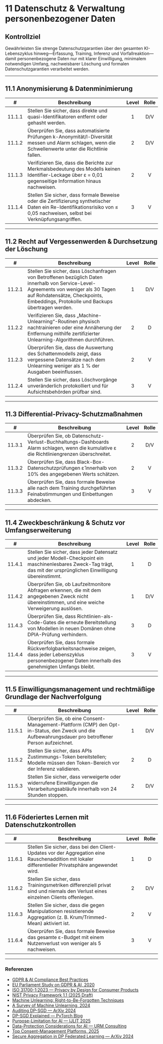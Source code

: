 # 11 Datenschutz & Verwaltung personenbezogener Daten

## Kontrollziel

Gewährleisten Sie strenge Datenschutzgarantien über den gesamten KI-Lebenszyklus hinweg—Erfassung, Training, Inferenz und Vorfallreaktion—damit personenbezogene Daten nur mit klarer Einwilligung, minimalem notwendigen Umfang, nachweisbarer Löschung und formalen Datenschutzgarantien verarbeitet werden.

---

## 11.1 Anonymisierung & Datenminimierung

|   #    | Beschreibung                                                                                                                                                               | Level | Rolle |
| :----: | -------------------------------------------------------------------------------------------------------------------------------------------------------------------------- | :---: | :---: |
| 11.1.1 | Stellen Sie sicher, dass direkte und quasi-Identifikatoren entfernt oder gehasht werden.                                                                                   |   1   |  D/V  |
| 11.1.2 | Überprüfen Sie, dass automatisierte Prüfungen k-Anonymität/l-Diversität messen und Alarm schlagen, wenn die Schwellenwerte unter die Richtlinie fallen.                    |   2   |  D/V  |
| 11.1.3 | Verifizieren Sie, dass die Berichte zur Merkmalsbedeutung des Modells keinen Identifier-Leckage über ε = 0,01 gegenseitige Information hinaus nachweisen.                  |   2   |   V   |
| 11.1.4 | Stellen Sie sicher, dass formale Beweise oder die Zertifizierung synthetischer Daten ein Re-Identifikationsrisiko von ≤ 0,05 nachweisen, selbst bei Verknüpfungsangriffen. |   3   |   V   |

---

## 11.2 Recht auf Vergessenwerden & Durchsetzung der Löschung

|   #    | Beschreibung                                                                                                                                                                                                                 | Level | Rolle |
| :----: | ---------------------------------------------------------------------------------------------------------------------------------------------------------------------------------------------------------------------------- | :---: | :---: |
| 11.2.1 | Stellen Sie sicher, dass Löschanfragen von Betroffenen bezüglich Daten innerhalb von Service-Level-Agreements von weniger als 30 Tagen auf Rohdatensätze, Checkpoints, Embeddings, Protokolle und Backups übertragen werden. |   1   |  D/V  |
| 11.2.2 | Verifizieren Sie, dass „Machine-Unlearning“-Routinen physisch nachtrainieren oder eine Annäherung der Entfernung mithilfe zertifizierter Unlearning-Algorithmen durchführen.                                                 |   2   |   D   |
| 11.2.3 | Überprüfen Sie, dass die Auswertung des Schattenmodells zeigt, dass vergessene Datensätze nach dem Unlearning weniger als 1 % der Ausgaben beeinflussen.                                                                     |   2   |   V   |
| 11.2.4 | Stellen Sie sicher, dass Löschvorgänge unveränderlich protokolliert und für Aufsichtsbehörden prüfbar sind.                                                                                                                  |   3   |   V   |

---

## 11.3 Differential-Privacy-Schutzmaßnahmen

|   #    | Beschreibung                                                                                                                               | Level | Rolle |
| :----: | ------------------------------------------------------------------------------------------------------------------------------------------ | :---: | :---: |
| 11.3.1 | Überprüfen Sie, ob Datenschutz-Verlust-Buchhaltungs-Dashboards Alarm schlagen, wenn die kumulative ε die Richtliniengrenzen überschreitet. |   2   |  D/V  |
| 11.3.2 | Überprüfen Sie, dass Black-Box-Datenschutzprüfungen ε̂ innerhalb von 10% des angegebenen Werts schätzen.                                   |   2   |   V   |
| 11.3.3 | Überprüfen Sie, dass formale Beweise alle nach dem Training durchgeführten Feinabstimmungen und Einbettungen abdecken.                     |   3   |   V   |

---

## 11.4 Zweckbeschränkung & Schutz vor Umfangserweiterung

|   #    | Beschreibung                                                                                                                                                       | Level | Rolle |
| :----: | ------------------------------------------------------------------------------------------------------------------------------------------------------------------ | :---: | :---: |
| 11.4.1 | Stellen Sie sicher, dass jeder Datensatz und jeder Modell-Checkpoint ein maschinenlesbares Zweck-Tag trägt, das mit der ursprünglichen Einwilligung übereinstimmt. |   1   |   D   |
| 11.4.2 | Überprüfen Sie, ob Laufzeitmonitore Abfragen erkennen, die mit dem angegebenen Zweck nicht übereinstimmen, und eine weiche Verweigerung auslösen.                  |   1   |  D/V  |
| 11.4.3 | Überprüfen Sie, dass Richtlinien-als-Code-Gates die erneute Bereitstellung von Modellen in neuen Domänen ohne DPIA-Prüfung verhindern.                             |   3   |   D   |
| 11.4.4 | Überprüfen Sie, dass formale Rückverfolgbarkeitsnachweise zeigen, dass jeder Lebenszyklus personenbezogener Daten innerhalb des genehmigten Umfangs bleibt.        |   3   |   V   |

---

## 11.5 Einwilligungsmanagement und rechtmäßige Grundlage der Nachverfolgung

|   #    | Beschreibung                                                                                                                                           | Level | Rolle |
| :----: | ------------------------------------------------------------------------------------------------------------------------------------------------------ | :---: | :---: |
| 11.5.1 | Überprüfen Sie, ob eine Consent-Management-Plattform (CMP) den Opt-in-Status, den Zweck und die Aufbewahrungsdauer pro betroffener Person aufzeichnet. |   1   |  D/V  |
| 11.5.2 | Stellen Sie sicher, dass APIs Zustimmungs-Token bereitstellen; Modelle müssen den Token-Bereich vor der Inferenz validieren.                           |   2   |   D   |
| 11.5.3 | Stellen Sie sicher, dass verweigerte oder widerrufene Einwilligungen die Verarbeitungsabläufe innerhalb von 24 Stunden stoppen.                        |   2   |  D/V  |

---

## 11.6 Föderiertes Lernen mit Datenschutzkontrollen

|   #    | Beschreibung                                                                                                                                        | Level | Rolle |
| :----: | --------------------------------------------------------------------------------------------------------------------------------------------------- | :---: | :---: |
| 11.6.1 | Stellen Sie sicher, dass bei den Client-Updates vor der Aggregation eine Rauschenaddition mit lokaler differentieller Privatsphäre angewendet wird. |   1   |   D   |
| 11.6.2 | Stellen Sie sicher, dass Trainingsmetriken differenziell privat sind und niemals den Verlust eines einzelnen Clients offenlegen.                    |   2   |  D/V  |
| 11.6.3 | Stellen Sie sicher, dass die gegen Manipulationen resistierende Aggregation (z. B. Krum/Trimmed-Mean) aktiviert ist.                                |   2   |   V   |
| 11.6.4 | Überprüfen Sie, dass formale Beweise das gesamte ε-Budget mit einem Nutzenverlust von weniger als 5 nachweisen.                                     |   3   |   V   |

---

### Referenzen

* [GDPR & AI Compliance Best Practices](https://www.exabeam.com/explainers/gdpr-compliance/the-intersection-of-gdpr-and-ai-and-6-compliance-best-practices/)
* [EU Parliament Study on GDPR & AI, 2020](https://www.europarl.europa.eu/RegData/etudes/STUD/2020/641530/EPRS_STU%282020%29641530_EN.pdf)
* [ISO 31700-1:2023 — Privacy by Design for Consumer Products](https://www.iso.org/standard/84977.html)
* [NIST Privacy Framework 1.1 (2025 Draft)](https://www.nist.gov/privacy-framework)
* [Machine Unlearning: Right-to-Be-Forgotten Techniques](https://www.kaggle.com/code/tamlhp/machine-unlearning-the-right-to-be-forgotten)
* [A Survey of Machine Unlearning, 2024](https://arxiv.org/html/2209.02299v6)
* [Auditing DP-SGD — ArXiv 2024](https://arxiv.org/html/2405.14106v4)
* [DP-SGD Explained — PyTorch Blog](https://medium.com/pytorch/differential-privacy-series-part-1-dp-sgd-algorithm-explained-12512c3959a3)
* [Purpose-Limitation for AI — IJLIT 2025](https://academic.oup.com/ijlit/article/doi/10.1093/ijlit/eaaf003/8121663)
* [Data-Protection Considerations for AI — URM Consulting](https://www.urmconsulting.com/blog/data-protection-considerations-for-artificial-intelligence-ai)
* [Top Consent-Management Platforms, 2025](https://www.enzuzo.com/blog/best-consent-management-platforms)
* [Secure Aggregation in DP Federated Learning — ArXiv 2024](https://arxiv.org/abs/2407.19286)

